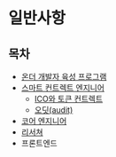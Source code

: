 # 일반사항

## 목차

* [온더 개발자 육성 프로그램]()
* [스마트 컨트렉트 엔지니어]()
  * [ICO와 토큰 컨트렉트]()
  * [오딧(audit)]()
* [코어 엔지니어]()
* [리서쳐]()
* 프론트엔드



